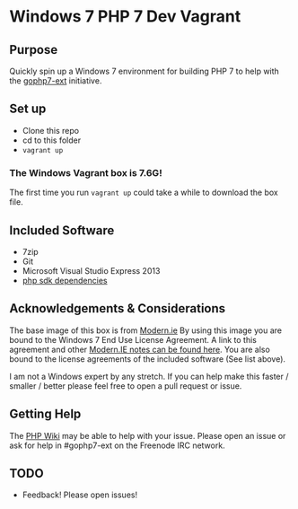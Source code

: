 # Windows 7 PHP 7 Dev Vagrant

## Purpose

Quickly spin up a Windows 7 environment for building PHP 7 to help with the [gophp7-ext](http://gophp7.org/gophp7-ext/) initiative.

## Set up

* Clone this repo
* cd to this folder
* ```vagrant up```

### The Windows Vagrant box is 7.6G!

The first time you run ```vagrant up``` could take a while to download the box file.

## Included Software

* 7zip
* Git
* Microsoft Visual Studio Express 2013
* [php sdk dependencies](http://windows.php.net/downloads/php-sdk/)

## Acknowledgements & Considerations

The base image of this box is from [Modern.ie](https://www.modern.ie) By using this image you are bound to the Windows 7 End Use License Agreement. A link to this agreement and other [Modern.IE notes can be found here](http://modernievirt.blob.core.windows.net/vhd/release_notes_license_terms_1_5_15.pdf). You are also bound to the license agreements of the included software (See list above).

I am not a Windows expert by any stretch. If you can help make this faster / smaller / better please feel free to open a pull request or issue.

## Getting Help

The [PHP Wiki](https://wiki.php.net/internals/windows) may be able to help with your issue. Please open an issue or ask for help in #gophp7-ext on the Freenode IRC network.

## TODO

* Feedback! Please open issues!
